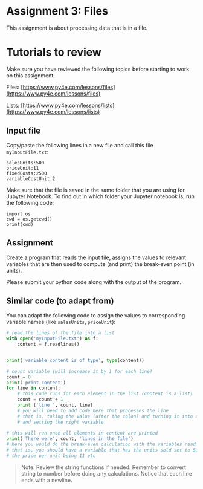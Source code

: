 # Assignment 3: Files

This assignment is about processing data that is in a file.

# Tutorials to review

Make sure you have reviewed the following topics before starting to work on this assignment. 

Files: [https://www.py4e.com/lessons/files](https://www.py4e.com/lessons/files)

Lists: [https://www.py4e.com/lessons/lists](https://www.py4e.com/lessons/lists)

## Input file

Copy/paste the following lines in a new file and call this file `myInputFile.txt`:

```
salesUnits:500
priceUnit:11
fixedCosts:2500
variableCostUnit:2
```

Make sure that the file is saved in the same folder that you are using for Jupyter Notebook. To find out in which folder your Jupyter notebook is, run the following code:

```
import os
cwd = os.getcwd()
print(cwd)
```

## Assignment

Create a program that reads the input file, assigns the values to relevant variables that are then used to compute (and print) the break-even point (in units).

Please submit your python code along with the output of the program.

## Similar code (to adapt from)

You can adapt the following code to assign the values to corresponding variable names (like `salesUnits`, `priceUnit`):

```python
# read the lines of the file into a list
with open('myInputFile.txt') as f:
    content = f.readlines()


print('variable content is of type', type(content))

# count variable (will increase it by 1 for each line)
count = 0
print('print content')
for line in content:
    # this code runs for each element in the list (content is a list)
    count = count + 1
    print ('line ', count, line)
    # you will need to add code here that processes the line
    # that is, taking the value (after the colon) and turning it into a number
    # and setting the right variable
        
# this will run once all elements in content are printed 
print('There were', count, 'lines in the file')
# here you would do the break-even calculation with the variables read from the file
# that is, you should have a variable that has the units sold set to 500,
# the price per unit being 11 etc 
```

> Note: Review the string functions if needed. Remember to convert string to number before doing any calculations. Notice that each line ends with a newline.
